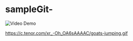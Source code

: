 # sampleGit- 

<img src='https://c.tenor.com/xr_-Oh_OA6sAAAAC/goats-jumping.gif' title='Video Demo' width='' alt='Video Demo' />


https://c.tenor.com/xr_-Oh_OA6sAAAAC/goats-jumping.gif
